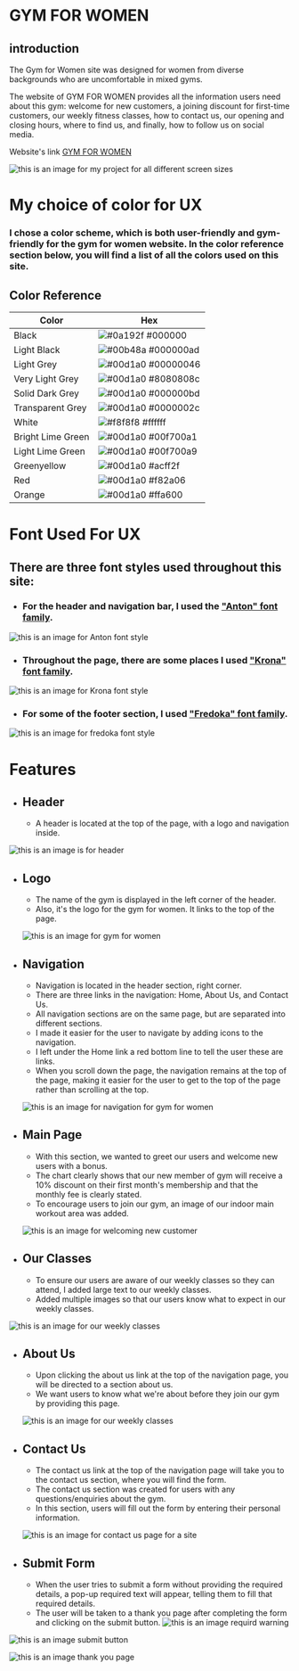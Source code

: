 # GYM FOR WOMEN 

## introduction
The Gym for Women site was designed for women from diverse backgrounds who are uncomfortable in mixed gyms.

The website of GYM FOR WOMEN provides all the information users need about this gym: welcome for new customers, a joining discount for first-time customers, our weekly fitness classes, how to contact us, our opening and closing hours, where to find us, and finally, how to follow us on social media.

Website's link [GYM FOR WOMEN](https://hashim222.github.io/gym-for-womens/index.html)

![this is an image for my project for all different screen sizes](assets/images/readme-images/project-screenshot.png)

# My choice of color for UX
### I chose a color scheme, which is both user-friendly and gym-friendly for the gym for women website. In the color reference section below, you will find a list of all the colors used on this site.

## Color Reference

| Color             | Hex                                                                |
| ----------------- | ------------------------------------------------------------------ |
| Black | ![#0a192f](https://via.placeholder.com/10/000000?text=+) #000000 |
| Light Black | ![#00b48a](https://via.placeholder.com/10/000000ad?text=+) #000000ad |
| Light Grey | ![#00d1a0](https://via.placeholder.com/10/00000046?text=+) #00000046 |
| Very Light Grey | ![#00d1a0](https://via.placeholder.com/10/8080808c?text=+) #8080808c |
| Solid Dark Grey | ![#00d1a0](https://via.placeholder.com/10/000000bd?text=+) #000000bd |
| Transparent Grey | ![#00d1a0](https://via.placeholder.com/10/0000002c?text=+) #0000002c |
| White | ![#f8f8f8](https://via.placeholder.com/10/ffffff?text=+) #ffffff |
| Bright Lime Green | ![#00d1a0](https://via.placeholder.com/10/00f700a1?text=+) #00f700a1 |
| Light Lime Green | ![#00d1a0](https://via.placeholder.com/10/00f700a9?text=+) #00f700a9 | 
| Greenyellow | ![#00d1a0](https://via.placeholder.com/10/acff2f?text=+) #acff2f |
| Red | ![#00d1a0](https://via.placeholder.com/10/f82a06?text=+) #f82a06 |
| Orange| ![#00d1a0](https://via.placeholder.com/10/ffa600?text=+) #ffa600 | 

# Font Used For UX

## There are three font styles used throughout this site:

* ### For the header and navigation bar, I used the ["Anton" font family](https://fonts.google.com/specimen/Anton).

![this is an image for Anton font style](assets/images/readme-images/anton-font.png)

* ### Throughout the page, there are some places I used ["Krona" font family](https://fonts.google.com/specimen/Krona+One).

![this is an image for Krona font style](assets/images/readme-images/korona-font.png)

* ### For some of the footer section, I used ["Fredoka" font family](https://fonts.google.com/specimen/Fredoka+One).

![this is an image for fredoka font style](assets/images/readme-images/fredoka-font.png)

# Features

* ## Header 
  * A header is located at the top of the page, with a logo and navigation inside.

![this is an image is for header](assets/images/readme-images/header-for-gym.png)

* ## Logo

  * The name of the gym is displayed in the left corner of the header.
  * Also, it's the logo for the gym for women. It links to the top of the page.


  ![this is an image for gym for women](assets/images/readme-images/header-page-logo.png)

* ## Navigation 

  * Navigation is located in the header section, right corner.
  * There are three links in the navigation: Home, About Us, and Contact Us.
  * All navigation sections are on the same page, but are separated into different sections.
  * I made it easier for the user to navigate by adding icons to the navigation.
  * I left under the Home link a red bottom line to tell the user these are links.
  * When you scroll down the page, the navigation remains at the top of the page, making it easier for the user to get to the top of the page rather than scrolling at the top.


  ![this is an image for navigation for gym for women](assets/images/readme-images/nav-for-gym.png)

* ## Main Page 
  * With this section, we wanted to greet our users and welcome new users with a bonus.
  * The chart clearly shows that our new member of gym will receive a 10% discount on their first month's membership and that the monthly fee is clearly stated.
  * To encourage users to join our gym, an image of our indoor main workout area was added.

  ![this is an image for welcoming new customer](assets/images/readme-images/welcome-gym.png)

* ## Our Classes
  * To ensure our users are aware of our weekly classes so they can attend, I added large text to our weekly classes.
  * Added multiple images so that our users know what to expect in our weekly classes.

 ![this is an image for our weekly classes](assets/images/readme-images/fittnes-classes.png)

 * ## About Us
    * Upon clicking the about us link at the top of the navigation page, you will be directed to a section about us.
    * We want users to know what we're about before they join our gym by providing this page.

    ![this is an image for our weekly classes](assets/images/readme-images/abt-us-image.png)

  * ## Contact Us
    * The contact us link at the top of the navigation page will take you to the contact us section, where you will find the form.
    *  The contact us section was created for users with any questions/enquiries about the gym. 
    * In this section, users will fill out the form by entering their personal information.

    ![this is an image for contact us page for a site](assets/images/readme-images/contact-us.png)

  * ##  Submit Form

    * When the user tries to submit a form without providing the required details, a pop-up required text will appear, telling them to fill that required details.
    * The user will be taken to a thank you page after completing the form and clicking on the submit button.
![this is an image requird warning](assets/images/readme-images/required-image.png)

![this is an image submit button](assets/images/readme-images/submit-form.png)

![this is an image thank you page](assets/images/readme-images/thank-u-readme.png)